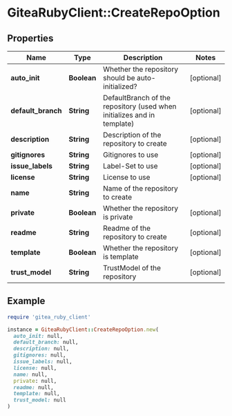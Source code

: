 # GiteaRubyClient::CreateRepoOption

## Properties

| Name | Type | Description | Notes |
| ---- | ---- | ----------- | ----- |
| **auto_init** | **Boolean** | Whether the repository should be auto-initialized? | [optional] |
| **default_branch** | **String** | DefaultBranch of the repository (used when initializes and in template) | [optional] |
| **description** | **String** | Description of the repository to create | [optional] |
| **gitignores** | **String** | Gitignores to use | [optional] |
| **issue_labels** | **String** | Label-Set to use | [optional] |
| **license** | **String** | License to use | [optional] |
| **name** | **String** | Name of the repository to create |  |
| **private** | **Boolean** | Whether the repository is private | [optional] |
| **readme** | **String** | Readme of the repository to create | [optional] |
| **template** | **Boolean** | Whether the repository is template | [optional] |
| **trust_model** | **String** | TrustModel of the repository | [optional] |

## Example

```ruby
require 'gitea_ruby_client'

instance = GiteaRubyClient::CreateRepoOption.new(
  auto_init: null,
  default_branch: null,
  description: null,
  gitignores: null,
  issue_labels: null,
  license: null,
  name: null,
  private: null,
  readme: null,
  template: null,
  trust_model: null
)
```

